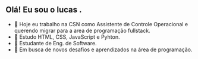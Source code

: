 ## Olá! Eu sou o lucas .
- 🔭 Hoje eu trabalho na CSN como Assistente de Controle Operacional e querendo migrar para a area de programação fullstack.
- 🌱 Estudo HTML, CSS, JavaScript e Pyhton.
- 📒 Estudante de Eng. de Software.
- 🚀 Em busca de novos desafios e aprendizados na área de programação.


